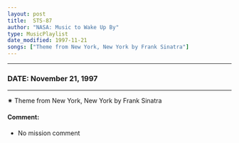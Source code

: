 ```yaml
---
layout: post
title:  STS-87
author: "NASA: Music to Wake Up By"
type: MusicPlaylist
date_modified: 1997-11-21
songs: ["Theme from New York, New York by Frank Sinatra"]
---
```


----
### DATE: November 21, 1997
----
✷ Theme from New York, New York by Frank Sinatra

#### Comment:
* No mission comment



<br/>
<center>
	<a target="_blank"
	   href="https://twitter.com/intent/tweet?hashtags=Space,NASA,Playlist,NASAWakeupCalls,SpaceProgram&text={{ page.author}}, '{{ page.songs.first }}' {{ page.title }}, {{ page.date | date: '%B %d, %Y' }}. {{ site.url }}{{ page.url }} @nasawakeupcalls">
	   <i class="fab fa-twitter" alt="Tweet this page" style="font-size: 1.3em;"></i>
	</a>
	&nbsp; 	<i class="fas fa-user-astronaut" style="font-size: 1.5em;"></i> &nbsp;
    <a type="amzn" search="'Theme from New York, New York by Frank Sinatra'" category="popular music">
        <i class="fab fa-amazon" style="font-size: 1.3em;"></i>
    </a>
</center>
